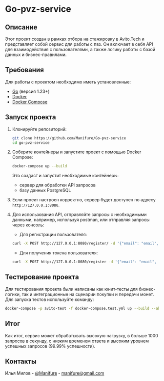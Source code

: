 # Go-pvz-service

## Описание

Этот проект создан в рамках отбора на стажировку в Avito.Tech и представляет собой сервис для работы с пвз. Он включает в себя API для взаимодействия с пользователями, а также логику работы с базой данных и бизнес-правилами.

## Требования

Для работы с проектом необходимо иметь установленные:

- [Go](https://golang.org/dl/) (версия 1.23+)
- [Docker](https://www.docker.com/get-started)
- [Docker Compose](https://docs.docker.com/compose/)

## Запуск проекта

1. Клонируйте репозиторий:
    ```bash
    git clone https://github.com/Manifure/Go-pvz-service
    cd go-pvz-service
    ```

2. Соберите контейнеры и запустите проект с помощью Docker Compose:
    ```bash
    docker-compose up --build
    ```

   Это создаст и запустит необходимые контейнеры:
    - сервер для обработки API запросов
    - базу данных PostgreSQL

3. Если проект настроен корректно, сервер будет доступен по адресу `http://127.0.0.1:8080`.

4. Для использования API, отправляйте запросы с необходимыми данными, например, используя postman, или отправляя запросы через консоль:
    - Для регистрации пользователя:
    ```bash
    curl -X POST http://127.0.0.1:8080/register/ -d '{"email": "email", "password": "password", "role", "employee"}'
    ```

    - Для получения токена пользователя:
    ```bash
    curl -X POST http://127.0.0.1:8080/register -d '{"email": "email", "password": "password"'
    ```

## Тестирование проекта

Для тестирования проекта были написаны как юнит-тесты для бизнес-логики, так и интеграционные на сценарии покупки и передачи монет. Для запуска тестов используйте команду:

```bash
docker-compose -p avito-test -f docker-compose.test.yml up --build --abort-on-container-exit
```

## Итог
Как итог, сервис может обрабатывать высокую нагрузку, в больше 1000 запросов в секунду, с низким временем ответа и высоким уровнем успешных запросов (99.99% успешности).


## Контакты

Илья Милов - [@Manifure](https://t.me/Manifure) - manifure@gmail.com
